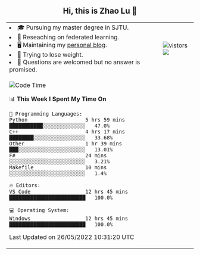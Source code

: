 <h2 align="center"> Hi, this is Zhao Lu 👋</h2>

<table style="overflow:hidden;">
    <tr> 
        <td>
            <li>🎓 Pursuing my master degree in SJTU.</li>
            <li>🌱 Reseaching on federated learning.</li>
            <li>🖥️ Maintaining my <a href="https://ifarewell.xyz">personal blog</a>.</li>
            <li>💪 Trying to lose weight.</li>
            <li>💬 Questions are welcomed but no answer is promised.</li> 
        </td>
        <td>
            <img src="https://visitor-badge.glitch.me/badge?page_id=ifarewell" alt="vistors" />
        <br>
          <img src="https://github-readme-stats.vercel.app/api?username=ifarewell&theme=graywhite&hide=prs,contribs&show_icons=true&hide_border=true&icon_color=CE1D2D&text_color=718096&bg_color=ffffff&hide_title=true" />
        </td>
    </tr>
    <tr>
        <td colspan="2">
            
<!--START_SECTION:waka-->
![Code Time](http://img.shields.io/badge/Code%20Time-164%20hrs%2021%20mins-blue)

📊 **This Week I Spent My Time On** 

```text
💬 Programming Languages: 
Python                   5 hrs 59 mins       ███████████░░░░░░░░░░░░░░   47.0% 
C++                      4 hrs 17 mins       ████████░░░░░░░░░░░░░░░░░   33.68% 
Other                    1 hr 39 mins        ███░░░░░░░░░░░░░░░░░░░░░░   13.01% 
F#                       24 mins             ░░░░░░░░░░░░░░░░░░░░░░░░░   3.21% 
Makefile                 10 mins             ░░░░░░░░░░░░░░░░░░░░░░░░░   1.4%

🔥 Editors: 
VS Code                  12 hrs 45 mins      █████████████████████████   100.0%

💻 Operating System: 
Windows                  12 hrs 45 mins      █████████████████████████   100.0%

```


 Last Updated on 26/05/2022 10:31:20 UTC
<!--END_SECTION:waka-->
            
</td></tr>
</table>

